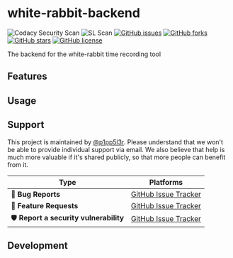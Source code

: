 # white-rabbit-backend

![Codacy Security Scan](https://github.com/itsallcode/white-rabbit-backend/workflows/Codacy%20Security%20Scan/badge.svg)
![SL Scan](https://github.com/itsallcode/white-rabbit-backend/workflows/SL%20Scan/badge.svg)
[![GitHub issues](https://img.shields.io/github/issues/itsallcode/white-rabbit-backend.svg)](https://github.com/itsallcode/white-rabbit-backendissues)
[![GitHub forks](https://img.shields.io/github/forks/itsallcode/white-rabbit-backend.svg)](https://github.com/itsallcode/white-rabbit-backend/network)
[![GitHub stars](https://img.shields.io/github/stars/itsallcode/white-rabbit-backend.svg)](https://github.com/itsallcode/white-rabbit-backend/stargazers)
[![GitHub license](https://img.shields.io/github/license/itsallcode/white-rabbit-backend.svg)](https://github.com/itsallcode/white-rabbit-backend/LICENSE.md)


The backend for the white-rabbit time recording tool

## Features

## Usage

## Support

This project is maintained by [@p1pp5l3r](https://github.com/p1pp5l3r). Please understand that we won't be able to provide individual support via email. We also believe that help is much more valuable if it's shared publicly, so that more people can benefit from it.

| Type                   | Platforms                                                    |
| ---------------------- | ------------------------------------------------------------ |
| 🚨 **Bug Reports**      | [GitHub Issue Tracker](https://github.com/itsallcode/white-rabbit-backend/issues) |
| 🎁 **Feature Requests** | [GitHub Issue Tracker](https://github.com/itsallcode/white-rabbit-backend/issues) |
| 🛡 **Report a security vulnerability**      | [GitHub Issue Tracker](https://github.com/itsallcode/white-rabbit-backend/issues) |

## Development
